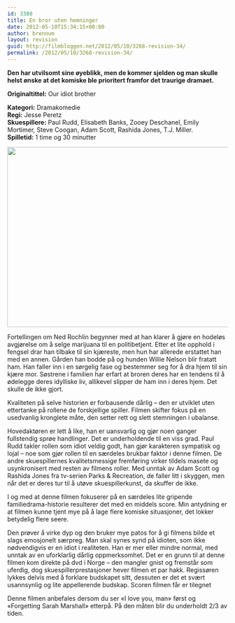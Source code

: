 ```yaml
---
id: 3380
title: En bror uten hemninger
date: 2012-05-10T15:34:15+00:00
author: brennum
layout: revision
guid: http://filmbloggen.net/2012/05/10/3268-revision-34/
permalink: /2012/05/10/3268-revision-34/
---
```

**Den har utvilsomt sine øyeblikk, men de kommer sjelden og man skulle helst ønske at det komiske ble prioritert framfor det traurige dramaet.**

**<!--more-->Originaltittel:** Our idiot brother

  
**Kategori:** Dramakomedie  
**Regi:** Jesse Peretz  
**Skuespillere:** Paul Rudd, Elisabeth Banks, Zooey Deschanel, Emily Mortimer, Steve Coogan, Adam Scott, Rashida Jones, T.J. Miller.  
**Spilletid:** 1 time og 30 minutter

<a href="http://filmbloggen.net/?attachment_id=3309" rel="attachment wp-att-3309"><img class="alignnone size-large wp-image-3309" src="http://filmbloggen.net/wp-content/uploads//2012/05/Paul-Rudd-My-Idiot-Brother-620x411.jpg" alt="" width="620" height="411" /></a>

Fortellingen om Ned Rochlin begynner med at han klarer å gjøre en hodeløs avgjørelse om å selge marijuana til en politibetjent. Etter et lite opphold i fengsel drar han tilbake til sin kjæreste, men hun har allerede erstattet han med en annen. Gården han bodde på og hunden Willie Nelson blir fratatt ham. Han faller inn i en sørgelig fase og bestemmer seg for å dra hjem til sin kjære mor. Søstrene i familien har erfart at broren deres har en tendens til å ødelegge deres idylliske liv, allikevel slipper de ham inn i deres hjem. Det skulle de ikke gjort.

Kvaliteten på selve historien er forbausende dårlig &#8211; den er utviklet uten ettertanke på rollene de forskjellige spiller. Filmen skifter fokus på en usedvanlig kronglete måte, den setter rett og slett stemningen i ubalanse.

Hovedaktøren er lett å like, han er uansvarlig og gjør noen ganger fullstendig sprøe handlinger. Det er underholdende til en viss grad. Paul Rudd takler rollen som idiot veldig godt, han gjør karakteren sympatisk og lojal &#8211; noe som gjør rollen til en særdeles brukbar faktor i denne filmen. De andre skuespillernes kvalitetsmessige fremføring virker tildels masete og usynkronisert med resten av filmens roller. Med unntak av Adam Scott og Rashida Jones fra tv-serien Parks & Recreation, de faller litt i skyggen, men når det er deres tur til å utøve skuespillerkunst, da skuffer de ikke.

I og med at denne filmen fokuserer på en særdeles lite gripende familiedrama-historie resulterer det med en middels score. Min antydning er at filmen kunne tjent mye på å lage flere komiske situasjoner, det lokker betydelig flere seere.

Den prøver å virke dyp og den bruker mye patos for å gi filmens bilde et slags emosjonelt særpreg. Man skal synes synd på idioten, som ikke nødvendigvis er en idiot i realiteten. Han er mer eller mindre normal, med unntak av en uforklarlig dårlig oppmerksomhet. Det er en grunn til at denne filmen kom direkte på dvd i Norge &#8211; den mangler gnist og fremstår som uferdig, dog skuespillerprestasjoner hever filmen et par hakk. Regissøren lykkes delvis med å forklare budskapet sitt, dessuten er det et svært usannsynlig og lite appellerende budskap. Scoren filmen får er tilegnet

Denne filmen anbefales dersom du ser &laquo;I love you, man&raquo; først og &laquo;Forgetting Sarah Marshall&raquo; etterpå. På den måten blir du underholdt 2/3 av tiden.